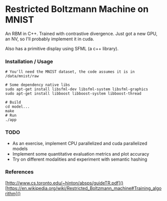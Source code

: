 # Restricted Boltzmann Machine on MNIST

An RBM in C++. Trained with contrastive divergence.
Just got a new GPU, an NV, so I'll probably implement it in cuda.

Also has a primitive display using SFML (a c++ library).

### Installation / Usage
```
# You'll need the MNIST dataset, the code assumes it is in /data/mnist/raw

# Some dependency native libs 
sudo apt-get install libsfml-dev libsfml-system libsfml-graphics
sudo apt-get install libboost libboost-system libboost-thread

# Build
cd model...
make 
# Run
./app

```


### TODO
  - As an exercise, implement CPU parallelized and cuda parallelized models
  - Implement some quantitative evaluation metrics and plot accuracy
  - Try on different modalities and experiment with semantic hashing

### References
[http://www.cs.toronto.edu/~hinton/absps/guideTR.pdf]()
[https://en.wikipedia.org/wiki/Restricted_Boltzmann_machine#Training_algorithm]()
